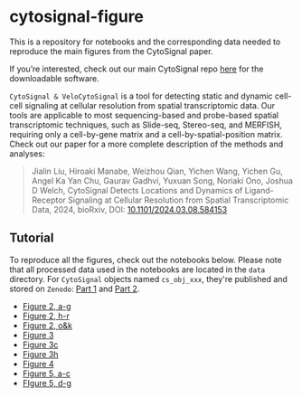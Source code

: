 # cytosignal-figure

This is a repository for notebooks and the corresponding data needed to reproduce the main figures from the CytoSignal paper.

If you’re interested, check out our main CytoSignal repo [here](https://github.com/welch-lab/cytosignal) for the downloadable software.

`CytoSignal & VeloCytoSignal` is a tool for detecting static and dynamic cell-cell signaling at cellular resolution from spatial transcriptomic data. Our tools are applicable to most sequencing-based and probe-based spatial transcriptomic techniques, such as Slide-seq, Stereo-seq, and MERFISH, requiring only a cell-by-gene matrix and a cell-by-spatial-position matrix.
Check out our paper for a more complete description of the methods and analyses:

>Jialin Liu, Hiroaki Manabe, Weizhou Qian, Yichen Wang, Yichen Gu, Angel Ka Yan Chu, Gaurav Gadhvi, Yuxuan Song, Noriaki Ono, Joshua D Welch, CytoSignal Detects Locations and Dynamics of Ligand-Receptor Signaling at Cellular Resolution from Spatial Transcriptomic Data, 2024, bioRxiv, DOI: [10.1101/2024.03.08.584153](https://doi.org/10.1101/2024.03.08.584153)

## Tutorial
To reproduce all the figures, check out the notebooks below. Please note that all processed data used in the notebooks are located in the `data` directory.
For `CytoSignal` objects named `cs_obj_xxx`, they're published and stored on `Zenodo`: [Part 1](doi.org/10.5281/zenodo.14934588) and [Part 2](doi.org/10.5281/zenodo.14941008).

* [Figure 2, a-g](https://htmlpreview.github.io/?https://github.com/skpalan/cytosignal-figure/blob/main/notebooks/Figure_2a-2g.html)
* [Figure 2, h-r](https://htmlpreview.github.io/?https://github.com/skpalan/cytosignal-figure/blob/main/notebooks/Figure_2h-2r.html)
* [Figure 2, o&k](https://htmlpreview.github.io/?https://github.com/skpalan/cytosignal-figure/blob/main/notebooks/Figure_2o-2k.html)
* [Figure 3](https://htmlpreview.github.io/?https://github.com/skpalan/cytosignal-figure/blob/main/notebooks/Figure_3.html)
* [Figure 3c](https://htmlpreview.github.io/?https://github.com/skpalan/cytosignal-figure/blob/main/notebooks/Figure_3c.html)
* [Figure 3h](https://htmlpreview.github.io/?https://github.com/skpalan/cytosignal-figure/blob/main/notebooks/Figure_3h.html)
* [Figure 4](https://htmlpreview.github.io/?https://github.com/skpalan/cytosignal-figure/blob/main/notebooks/Figure_4.html)
* [Figure 5, a-c](https://htmlpreview.github.io/?https://github.com/skpalan/cytosignal-figure/blob/main/notebooks/Figure_5a-5c.html)
* [FIgure 5, d-g](https://htmlpreview.github.io/?https://github.com/skpalan/cytosignal-figure/blob/main/notebooks/Figure_5d-g.html)

